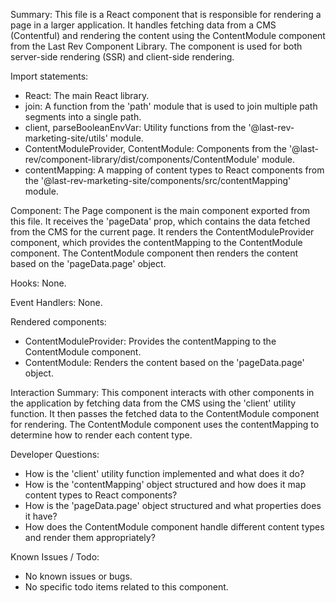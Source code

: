 Summary:
This file is a React component that is responsible for rendering a page in a larger application. It handles fetching data from a CMS (Contentful) and rendering the content using the ContentModule component from the Last Rev Component Library. The component is used for both server-side rendering (SSR) and client-side rendering.

Import statements:
- React: The main React library.
- join: A function from the 'path' module that is used to join multiple path segments into a single path.
- client, parseBooleanEnvVar: Utility functions from the '@last-rev-marketing-site/utils' module.
- ContentModuleProvider, ContentModule: Components from the '@last-rev/component-library/dist/components/ContentModule' module.
- contentMapping: A mapping of content types to React components from the '@last-rev-marketing-site/components/src/contentMapping' module.

Component:
The Page component is the main component exported from this file. It receives the 'pageData' prop, which contains the data fetched from the CMS for the current page. It renders the ContentModuleProvider component, which provides the contentMapping to the ContentModule component. The ContentModule component then renders the content based on the 'pageData.page' object.

Hooks:
None.

Event Handlers:
None.

Rendered components:
- ContentModuleProvider: Provides the contentMapping to the ContentModule component.
- ContentModule: Renders the content based on the 'pageData.page' object.

Interaction Summary:
This component interacts with other components in the application by fetching data from the CMS using the 'client' utility function. It then passes the fetched data to the ContentModule component for rendering. The ContentModule component uses the contentMapping to determine how to render each content type.

Developer Questions:
- How is the 'client' utility function implemented and what does it do?
- How is the 'contentMapping' object structured and how does it map content types to React components?
- How is the 'pageData.page' object structured and what properties does it have?
- How does the ContentModule component handle different content types and render them appropriately?

Known Issues / Todo:
- No known issues or bugs.
- No specific todo items related to this component.